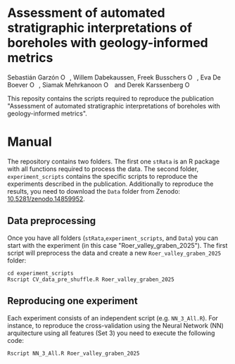 # Assessment of automated stratigraphic interpretations of boreholes with geology-informed metrics

Sebastián Garzón <a itemprop="sameAs" content="https://orcid.org/0000-0002-8335-9312" href="https://orcid.org/0000-0002-8335-9312" target="orcid.widget" rel="noopener noreferrer" style="vertical-align:top;"><img src="https://orcid.org/sites/default/files/images/orcid_16x16.png" style="width:1em;margin-right:.5em;" alt="ORCID iD icon"></a>, Willem Dabekaussen, Freek Busschers <a itemprop="sameAs" content="https://orcid.org/0000-0003-1495-1766" href="https://orcid.org/0000-0003-1495-1766" target="orcid.widget" rel="noopener noreferrer" style="vertical-align:top;"><img src="https://orcid.org/sites/default/files/images/orcid_16x16.png" style="width:1em;margin-right:.5em;" alt="ORCID iD icon"></a>, Eva De Boever <a itemprop="sameAs" content="https://orcid.org/0000-0002-7514-4936" href="https://orcid.org/0000-0002-7514-4936" target="orcid.widget" rel="noopener noreferrer" style="vertical-align:top;"><img src="https://orcid.org/sites/default/files/images/orcid_16x16.png" style="width:1em;margin-right:.5em;" alt="ORCID iD icon"></a>, Siamak Mehrkanoon <a itemprop="sameAs" content="https://orcid.org/0000-0002-0516-0391" href="https://orcid.org/0000-0002-0516-0391" target="orcid.widget" rel="noopener noreferrer" style="vertical-align:top;"><img src="https://orcid.org/sites/default/files/images/orcid_16x16.png" style="width:1em;margin-right:.5em;" alt="ORCID iD icon"></a> and Derek Karssenberg <a itemprop="sameAs" content="https://orcid.org/0000-0002-6475-363X" href="https://orcid.org/0000-0002-6475-363X" target="orcid.widget" rel="noopener noreferrer" style="vertical-align:top;"><img src="https://orcid.org/sites/default/files/images/orcid_16x16.png" style="width:1em;margin-right:.5em;" alt="ORCID iD icon"></a>

This reposity contains the scripts required to reproduce the publication "Assessment of automated stratigraphic interpretations of boreholes with geology-informed metrics". 

# Manual

The repository contains two folders. The first one `stRata` is an R package with all functions required to process the data. The second folder, `experiment_scripts` contains the specific scripts to reproduce the experiments described in the publication.
Additionally to reproduce the results, you need to download the `Data` folder from Zenodo: [10.5281/zenodo.14859952](https://doi.org/10.5281/zenodo.14859952).

## Data preprocessing

Once you have all folders (`stRata`,`experiment_scripts`, and `Data`) you can start with the experiment (in this case "Roer_valley_graben_2025"). The first script will preprocess the data and create a new `Roer_valley_graben_2025` folder:

```
cd experiment_scripts
Rscript CV_data_pre_shuffle.R Roer_valley_graben_2025
```

## Reproducing one experiment

Each experiment consists of an independent script (e.g. `NN_3_All.R`). For instance, to reproduce the cross-validation using the Neural Network (NN) arquitecture using all features (Set 3) you need to execute the following code:

```
Rscript NN_3_All.R Roer_valley_graben_2025
```

